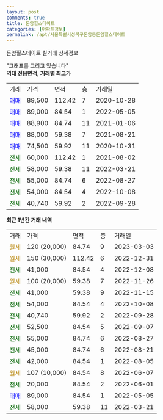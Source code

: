```yaml
---
layout: post
comments: true
title: 돈암힐스테이트
categories: [아파트정보]
permalink: /apt/서울특별시성북구돈암동돈암힐스테이트
---
```


돈암힐스테이트 실거래 상세정보

<script type="text/javascript">
  google.charts.load('current', {'packages':['line', 'corechart']});
  google.charts.setOnLoadCallback(drawChart);

  function drawChart() {
    var data = new google.visualization.DataTable();
    data.addColumn('date', '거래일');
    data.addColumn('number', "매매");
    data.addColumn('number', "전세");
    data.addColumn('number', "전매");

    data.addRows([[new Date(Date.parse("2023-03-03")), null, null, null], [new Date(Date.parse("2022-12-31")), null, null, null], [new Date(Date.parse("2022-12-08")), null, 41000, null], [new Date(Date.parse("2022-11-26")), null, null, null], [new Date(Date.parse("2022-11-15")), null, 41000, null], [new Date(Date.parse("2022-10-08")), null, 54000, null], [new Date(Date.parse("2022-09-28")), null, 40740, null], [new Date(Date.parse("2022-09-07")), null, 52500, null], [new Date(Date.parse("2022-08-27")), null, 55000, null], [new Date(Date.parse("2022-08-21")), null, 45000, null], [new Date(Date.parse("2022-08-05")), null, 42000, null], [new Date(Date.parse("2022-06-07")), null, null, null], [new Date(Date.parse("2022-06-01")), null, 20000, null], [new Date(Date.parse("2022-05-05")), 89000, null, null], [new Date(Date.parse("2022-03-21")), null, 58000, null]]);

    var options = {
      hAxis: {
        format: 'yyyy/MM/dd'
      },    
      lineWidth: 0,
      pointsVisible: true,    
      title: '최근 1년간 유형별 실거래가 분포',
      legend: { position: 'bottom' }
    };

    var formatter = new google.visualization.NumberFormat({pattern:'###,###'} );
    formatter.format(data, 1);
    formatter.format(data, 2);
    
    setTimeout(function() {
        var chart = new google.visualization.LineChart(document.getElementById('columnchart_material'));
        chart.draw(data, (options));
        document.getElementById('loading').style.display = 'none';
    }, 200);
  }
</script>


<div id="loading" style="z-index:20; display: block; margin-left: 0px">"그래프를 그리고 있습니다"</div>
<div id="columnchart_material" style="width: 95%; margin-left: 0px; display: block"></div>
<!-- contents start -->
<b>역대 전용면적, 거래별 최고가</b>
<table class="sortable">
    <tr>
      <td>거래</td>
      <td>가격</td>
      <td>면적</td>
      <td>층</td>
      <td>거래일</td>
    </tr>
        <tr>
          <td><a style="color: blue">매매</a></td>
          <td>89,500</td>
          <td>112.42</td>
          <td>7</td>
          <td>2020-10-28</td>
        </tr>            <tr>
          <td><a style="color: blue">매매</a></td>
          <td>89,000</td>
          <td>84.54</td>
          <td>1</td>
          <td>2022-05-05</td>
        </tr>            <tr>
          <td><a style="color: blue">매매</a></td>
          <td>88,900</td>
          <td>84.74</td>
          <td>11</td>
          <td>2021-01-06</td>
        </tr>            <tr>
          <td><a style="color: blue">매매</a></td>
          <td>88,000</td>
          <td>59.38</td>
          <td>7</td>
          <td>2021-08-21</td>
        </tr>            <tr>
          <td><a style="color: blue">매매</a></td>
          <td>74,500</td>
          <td>59.92</td>
          <td>11</td>
          <td>2020-10-31</td>
        </tr>        
        <tr>
              <td><a style="color: darkgreen">전세</a></td>
              <td>60,000</td>
              <td>112.42</td>
              <td>1</td>
              <td>2021-08-02</td>
            </tr>            <tr>
              <td><a style="color: darkgreen">전세</a></td>
              <td>58,000</td>
              <td>59.38</td>
              <td>11</td>
              <td>2022-03-21</td>
            </tr>            <tr>
              <td><a style="color: darkgreen">전세</a></td>
              <td>55,000</td>
              <td>84.74</td>
              <td>6</td>
              <td>2022-08-27</td>
            </tr>            <tr>
              <td><a style="color: darkgreen">전세</a></td>
              <td>54,000</td>
              <td>84.54</td>
              <td>4</td>
              <td>2022-10-08</td>
            </tr>            <tr>
              <td><a style="color: darkgreen">전세</a></td>
              <td>40,740</td>
              <td>59.92</td>
              <td>2</td>
              <td>2022-09-28</td>
            </tr>        
    
</table>

<b>최근 1년간 거래 내역</b>

<table class="sortable">
    <tr>
      <td>거래</td>
      <td>가격</td>
      <td>면적</td>
      <td>층</td>
      <td>거래일</td>
    </tr>
    <tr>
      <td><a style="color: darkgoldenrod">월세</a></td>
      <td>120 (20,000)</td>
      <td>84.74</td>
      <td>9</td>
      <td>2023-03-03</td>
    </tr>          <tr>
      <td><a style="color: darkgoldenrod">월세</a></td>
      <td>150 (30,000)</td>
      <td>112.42</td>
      <td>6</td>
      <td>2022-12-31</td>
    </tr>          <tr>
      <td><a style="color: darkgreen">전세</a></td>
      <td>41,000</td>
      <td>84.54</td>
      <td>4</td>
      <td>2022-12-08</td>
    </tr>          <tr>
      <td><a style="color: darkgoldenrod">월세</a></td>
      <td>100 (20,000)</td>
      <td>59.38</td>
      <td>7</td>
      <td>2022-11-26</td>
    </tr>          <tr>
      <td><a style="color: darkgreen">전세</a></td>
      <td>41,000</td>
      <td>59.38</td>
      <td>9</td>
      <td>2022-11-15</td>
    </tr>          <tr>
      <td><a style="color: darkgreen">전세</a></td>
      <td>54,000</td>
      <td>84.54</td>
      <td>4</td>
      <td>2022-10-08</td>
    </tr>          <tr>
      <td><a style="color: darkgreen">전세</a></td>
      <td>40,740</td>
      <td>59.92</td>
      <td>2</td>
      <td>2022-09-28</td>
    </tr>          <tr>
      <td><a style="color: darkgreen">전세</a></td>
      <td>52,500</td>
      <td>84.54</td>
      <td>5</td>
      <td>2022-09-07</td>
    </tr>          <tr>
      <td><a style="color: darkgreen">전세</a></td>
      <td>55,000</td>
      <td>84.74</td>
      <td>6</td>
      <td>2022-08-27</td>
    </tr>          <tr>
      <td><a style="color: darkgreen">전세</a></td>
      <td>45,000</td>
      <td>84.74</td>
      <td>6</td>
      <td>2022-08-21</td>
    </tr>          <tr>
      <td><a style="color: darkgreen">전세</a></td>
      <td>42,000</td>
      <td>84.54</td>
      <td>1</td>
      <td>2022-08-05</td>
    </tr>          <tr>
      <td><a style="color: darkgoldenrod">월세</a></td>
      <td>107 (10,000)</td>
      <td>84.54</td>
      <td>8</td>
      <td>2022-06-07</td>
    </tr>          <tr>
      <td><a style="color: darkgreen">전세</a></td>
      <td>20,000</td>
      <td>84.54</td>
      <td>2</td>
      <td>2022-06-01</td>
    </tr>          <tr>
      <td><a style="color: blue">매매</a></td>
      <td>89,000</td>
      <td>84.54</td>
      <td>1</td>
      <td>2022-05-05</td>
    </tr>          <tr>
      <td><a style="color: darkgreen">전세</a></td>
      <td>58,000</td>
      <td>59.38</td>
      <td>11</td>
      <td>2022-03-21</td>
    </tr>      </table>
<!-- contents end -->    

